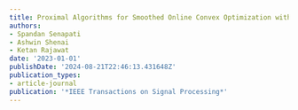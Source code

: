 ```yaml
---
title: Proximal Algorithms for Smoothed Online Convex Optimization with Predictions
authors:
- Spandan Senapati
- Ashwin Shenai
- Ketan Rajawat
date: '2023-01-01'
publishDate: '2024-08-21T22:46:13.431648Z'
publication_types:
- article-journal
publication: '*IEEE Transactions on Signal Processing*'
---
```

